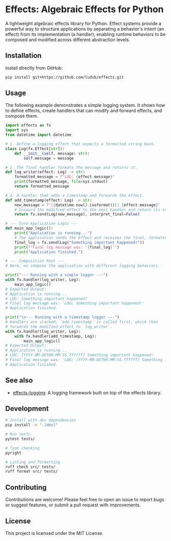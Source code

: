# Effects: Algebraic Effects for Python

A lightweight algebraic effects library for Python.
Effect systems provide a powerful way to structure applications by separating a behavior's intent (an effect) from its implementation (a handler), enabling runtime behaviors to be composed and modified across different abstraction levels.

## Installation

Install directly from GitHub:

```bash
pip install git+https://github.com/ludvb/effects.git
```

## Usage

The following example demonstrates a simple logging system.
It shows how to define effects, create handlers that can modify and forward effects, and compose them.

```python
import effects as fx
import sys
from datetime import datetime

# 1. Define a logging effect that expects a formatted string back.
class Log(fx.Effect[str]):
    def __init__(self, message: str):
        self.message = message

# 2. The final handler formats the message and returns it.
def log_writer(effect: Log) -> str:
    formatted_message = f"LOG: {effect.message}"
    print(formatted_message, file=sys.stdout)
    return formatted_message

# 3. A handler that adds a timestamp and forwards the effect.
def add_timestamp(effect: Log) -> str:
    new_message = f"[{datetime.now().isoformat()}] {effect.message}"
    # Forward the modified effect to the next handler and return its result.
    return fx.send(Log(new_message), interpret_final=False)

# --- Core Application Logic ---
def main_app_logic():
    print("Application is running...")
    # The application sends the effect and receives the final, formatted string.
    final_log = fx.send(Log("Something important happened!"))
    print(f"Final log message was: '{final_log}'")
    print("Application finished.")

# --- Composition Root ---
# Here, we compose the application with different logging behaviors.

print("--- Running with a simple logger ---")
with fx.handler(log_writer, Log):
    main_app_logic()
# Expected Output:
# Application is running...
# LOG: Something important happened!
# Final log message was: 'LOG: Something important happened!'
# Application finished.

print("\n--- Running with a timestamp logger ---")
# Handlers are stacked. `add_timestamp` is called first, which then
# forwards the modified effect to `log_writer`.
with fx.handler(log_writer, Log):
    with fx.handler(add_timestamp, Log):
        main_app_logic()
# Expected Output:
# Application is running...
# LOG: [YYYY-MM-DDTHH:MM:SS.ffffff] Something important happened!
# Final log message was: 'LOG: [YYYY-MM-DDTHH:MM:SS.ffffff] Something important happened!'
# Application finished.
```

## See also

- [effects-logging](https://github.com/ludvb/effects-logging): A logging framework built on top of the effects library.

## Development

```bash
# Install with dev dependencies
pip install -e ".[dev]"

# Run tests
pytest tests/

# Type checking
pyright

# Linting and formatting
ruff check src/ tests/
ruff format src/ tests/
```

## Contributing

Contributions are welcome! Please feel free to open an issue to report bugs or suggest features, or submit a pull request with improvements.

## License

This project is licensed under the MIT License.
